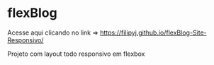 # flexBlog

Acesse aqui clicando no link => https://filipyj.github.io/flexBlog-Site-Responsivo/


 Projeto com layout todo responsivo em flexbox
